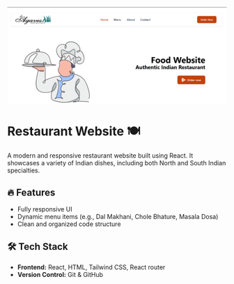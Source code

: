 ![image alt](https://github.com/sandeepmishra16/Restaurant-website/blob/723bf538ce84cdd4105fabd2f9852da9876a343b/Screenshot%202025-04-05%20153827.png)

# Restaurant Website 🍽️

A modern and responsive restaurant website built using React. It showcases a variety of Indian dishes, including both North and South Indian specialties.

## 🔥 Features

- Fully responsive UI
- Dynamic menu items (e.g., Dal Makhani, Chole Bhature, Masala Dosa)
- Clean and organized code structure

## 🛠️ Tech Stack

- **Frontend:** React, HTML, Tailwind CSS, React router
- **Version Control:** Git & GitHub
